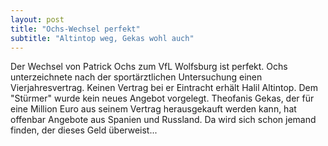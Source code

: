 ```yaml
---
layout: post
title: "Ochs-Wechsel perfekt"
subtitle: "Altintop weg, Gekas wohl auch"
---
```


Der Wechsel von Patrick Ochs zum VfL Wolfsburg ist perfekt. Ochs unterzeichnete nach der sportärztlichen Untersuchung einen Vierjahresvertrag. Keinen Vertrag bei er Eintracht erhält Halil Altintop. Dem "Stürmer" wurde kein neues Angebot vorgelegt. Theofanis Gekas, der für eine Million Euro aus seinem Vertrag herausgekauft werden kann, hat offenbar Angebote aus Spanien und Russland. Da wird sich schon jemand finden, der dieses Geld überweist...


